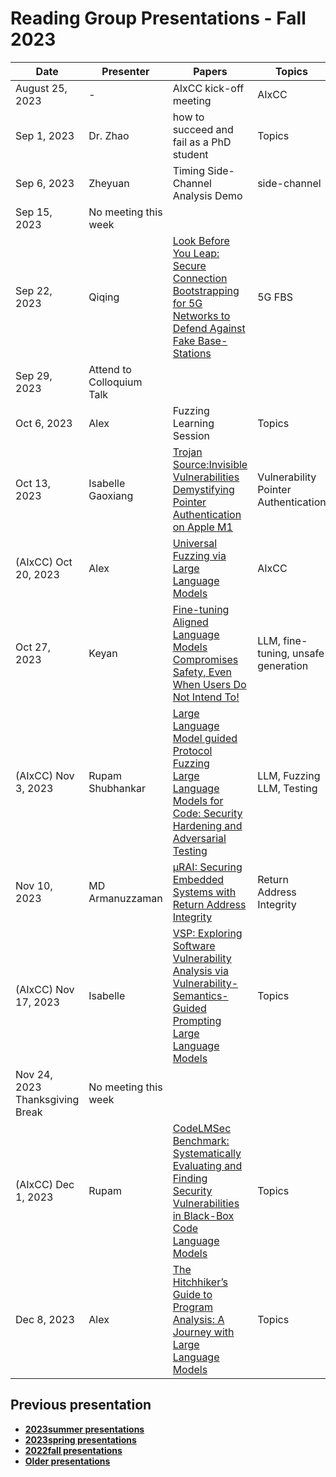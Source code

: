 # Reading Group Presentations - Fall 2023
| Date         | Presenter | Papers                                                                                                                       | Topics                          | Venue              | Year            | Recording     | Slides     |
|--------------|-----------|------------------------------------------------------------------------------------------------------------------------------|---------------------------------|--------------------|-----------------|-----------|--------|
|August 25, 2023| - | AIxCC kick-off meeting | AIxCC | - | 2023 | [Recording](link) | [Slides](link) |
|Sep 1, 2023| Dr. Zhao | how to succeed and fail as a PhD student | Topics | Conference | Year | [Recording1](link) | [Slides](link) |
|Sep 6, 2023| Zheyuan | Timing Side-Channel Analysis Demo | side-channel | - | - | [Recording](https://buffalo.zoom.us/rec/share/l19dLOffwguSP0XAF8pgSbo8USgj-lyvZ8CEjG23MZJfsZ_TXw3dar18Eb0E2vN6.cZGScEwn-T-4kBb4?startTime=1694025177000) | [Code](https://github.com/newaetech/chipwhisperer-jupyter/blob/master/courses/sca101/Lab%202_1B%20-%20Power%20Analysis%20for%20Password%20Bypass%20(MAIN).ipynb) |
|Sep 15, 2023| No meeting this week |  | | | | |  | |
|Sep 22, 2023| Qiqing| [Look Before You Leap: Secure Connection Bootstrapping for 5G Networks to Defend Against Fake Base-Stations](https://dl.acm.org/doi/pdf/10.1145/3433210.3453082) | 5G FBS | asiaCCS | 2021 | [Recording](https://ub.hosted.panopto.com/Panopto/Pages/Viewer.aspx?id=c193f75a-2eed-44cb-9043-b085012cfcf5) | [Slides](https://docs.google.com/presentation/d/1GFv7RebNfweekVWJJmsyhdzqGZYZEYvabAJ5IrVXrDc/edit?usp=sharing) |
|Sep 29, 2023| Attend to Colloquium Talk |  | |  |  |  | |
|Oct 6, 2023| Alex | Fuzzing Learning Session | Topics | Conference | Year | [Recording1](link) | [Slides](link) |
|Oct 13, 2023| Isabelle <br> Gaoxiang| [Trojan Source:Invisible Vulnerabilities](https://browse.arxiv.org/pdf/2111.00169.pdf) <br> [Demystifying Pointer Authentication on Apple M1](https://www.usenix.org/system/files/usenixsecurity23-cai-zechao.pdf)| Vulnerability <br> Pointer Authentication | Usenix Security <br> Usenix Security | 2023 <br> 2023|[Recording](https://ub.hosted.panopto.com/Panopto/Pages/Viewer.aspx?id=382f38ba-21d5-4899-8a40-b09a014f387d)  | [Slides1](link) <br> [Slides2](link) |
| (AIxCC) Oct 20, 2023| Alex | [Universal Fuzzing via Large Language Models](https://arxiv.org/pdf/2308.04748.pdf) | AIxCC |  arXiv | 2023 | [Recording](https://buffalo.zoom.us/rec/share/sk_9scmiqqV7M3Pojs2W2FJnNUajYoWaLrf2RcF9RrnDD8l8fxEEkTygweVe8cux.IdRn_rjE6KLL7SAd?startTime=1697823533000) | [Slides1](link) <br> [Slides2](link) |
|Oct 27, 2023| Keyan | [Fine-tuning Aligned Language Models Compromises Safety, Even When Users Do Not Intend To!](https://arxiv.org/abs/2310.03693) | LLM, fine-tuning, unsafe generation | Conference | Year | [Recording](https://buffalo.zoom.us/rec/share/03zM0Qffz1LfrgezzliauZIZ5COBAHhKnKD9LSIQD9tqfFCPyWANTMAbrTRlQ180.ywoVG4P2gcYCPspl) | [Slides](https://drive.google.com/file/d/1MxHCQfypZP7sJrcjM0iYPqQnZairpJkh/view?usp=sharing) |
|(AIxCC) Nov 3, 2023| Rupam <br> Shubhankar | [Large Language Model guided Protocol Fuzzing](https://mpi-softsec.github.io/papers/NDSS24-chatafl.pdf) <br> [Large Language Models for Code: Security Hardening and Adversarial Testing](https://arxiv.org/pdf/2302.05319.pdf) | LLM, Fuzzing <br> LLM, Testing | NDSS <br> ICML| 2024 <br> 2023 | [Recording1](https://buffalo.zoom.us/rec/share/dXJ5SafwVqEh_KfBoNkytrVhI1ri7ty-jSjCAeCBqm5GDLUMHNarfXDx86dCyDV0.wlGKAAKq6xlZKiGs) <br> [Recording2](https://buffalo.zoom.us/rec/share/RFAKsm-TYCvLCJnI8craz6WWMDnkZ08ukTOlNbGeZNc4vxtmX44eaco2uEXeaSf1.exnLuBa3ocRkVfJQ) | [Slides](link) <be> [Slides2](link) |
|Nov 10, 2023| MD Armanuzzaman  | [μRAI: Securing Embedded Systems with Return Address Integrity](https://nebelwelt.net/files/20NDSS.pdf)  | Return Address Integrity | NDSS | 2020 | [Recording](https://drive.google.com/drive/folders/1UhDknz8bqqCNyJP0caUi0YHP6wVeyN5a?usp=sharing)| [Slides](link)  |
|(AIxCC) Nov 17, 2023| Isabelle | [VSP: Exploring Software Vulnerability Analysis via Vulnerability-Semantics-Guided Prompting Large Language Models](link) | Topics | Conference | Year | [Recording](https://buffalo.zoom.us/rec/share/NfQh4DGGLcwsWzwrBUV6RmIO6WaQCNp2eJhkWRZVqxom7WbwbNZoUzlZF_N4D0wQ.JTcbBQzZe93E6j4L) | [Slides](link) |
|Nov 24, 2023 Thanksgiving Break |No meeting this week |  | | | | |  | |
|(AIxCC) Dec 1, 2023| Rupam | [CodeLMSec Benchmark: Systematically Evaluating and Finding Security Vulnerabilities in Black-Box Code Language Models](https://arxiv.org/pdf/2302.04012.pdf) | Topics | Conference | Year | [Recording1](https://buffalo.zoom.us/rec/share/KdnGmHJSxwridnRb6kOInDUecFYI7zHiqgibDQY3g6lPJwotudh_F-aYzmAgAUKn.9tn_xBjCS74luQmv) | [Slides](link) |
|Dec 8, 2023| Alex  | [The Hitchhiker’s Guide to Program Analysis: A Journey with Large Language Models](https://arxiv.org/pdf/2308.00245.pdf)  | Topics | arXiv  | 2023|[Recording](https://buffalo.zoom.us/rec/share/QEUzTG7YA_vZpq9dMfTgwJdEuqjaCrcl7G0_xDJKO9FQQ9kfKzvL_q1Mia1nWVQA.mZARJNF1B5e96B8z) ||


## Previous presentation
- **[2023summer presentations](history/2023summer.md)**
- **[2023spring presentations](history/2023spring.md)**
- **[2022fall presentations](history/2022fall.md)**
- **[Older presentations](history/History.md)**
